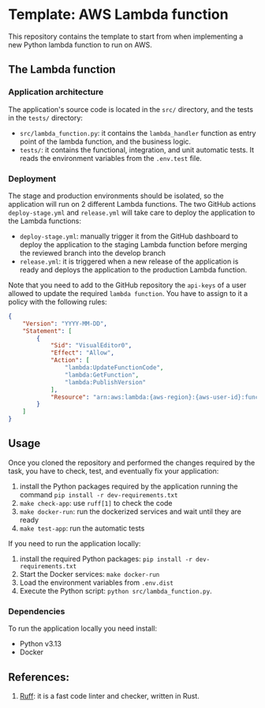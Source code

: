 # Template: AWS Lambda function
This repository contains the template to start from when implementing a new Python lambda function to run on AWS.

## The Lambda function
### Application architecture
The application's source code is located in the `src/` directory, and the tests in the `tests/` directory:
- `src/lambda_function.py`: it contains the `lambda_handler` function as entry point of the lambda function, and the business logic.
- `tests/`: it contains the functional, integration, and unit automatic tests. It reads the environment variables from the `.env.test` file.

### Deployment
The stage and production environments should be isolated, so the application will run on 2 different Lambda functions.
The two GitHub actions `deploy-stage.yml` and `release.yml` will take care to deploy the application to the Lambda functions:
- `deploy-stage.yml`: manually trigger it from the GitHub dashboard to deploy the application to the staging Lambda function before merging the reviewed branch into the develop branch
- `release.yml`: it is triggered when a new release of the application is ready and deploys the application to the production Lambda function.

Note that you need to add to the GitHub repository the `api-keys` of a user allowed to update the required `lambda function`. You have to assign to it a policy with the following rules:
```json
{
    "Version": "YYYY-MM-DD",
    "Statement": [
        {
            "Sid": "VisualEditor0",
            "Effect": "Allow",
            "Action": [
                "lambda:UpdateFunctionCode",
                "lambda:GetFunction",
                "lambda:PublishVersion"
            ],
            "Resource": "arn:aws:lambda:{aws-region}:{aws-user-id}:function:{aws-lambda-function-name}"
        }
    ]
}
```

## Usage
Once you cloned the repository and performed the changes required by the task, you have to check, test, and eventually fix your application:
1. install the Python packages required by the application running the command `pip install -r dev-requirements.txt`
2. `make check-app`: use `ruff[1]` to check the code
3. `make docker-run`: run the dockerized services and wait until they are ready
4. `make test-app`: run the automatic tests

If you need to run the application locally:
1. install the required Python packages: `pip install -r dev-requirements.txt`
2. Start the Docker services: `make docker-run`
3. Load the environment variables from `.env.dist`
4. Execute the Python script: `python src/lambda_function.py`.

### Dependencies
To run the application locally you need install:
- Python v3.13
- Docker

## References:
1. [Ruff](https://pypi.org/project/ruff/): it is a fast code linter and checker, written in Rust.
